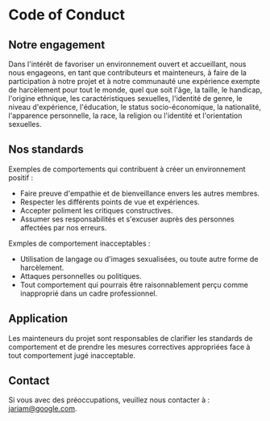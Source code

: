 # Code of Conduct

## Notre engagement
Dans l'intérêt de favoriser un environnement ouvert et accueillant, nous nous engageons, en tant que contributeurs et mainteneurs, à faire de la participation à notre projet et à notre communauté une expérience exempte de harcèlement pour tout le monde, quel que soit l'âge, la taille, le handicap, l'origine ethnique, les caractéristiques sexuelles, l'identité de genre, le niveau d'expérience, l'éducation, le status socio-économique, la nationalité, l'apparence personnelle, la race, la religion ou l'identité et l'orientation sexuelles.

## Nos standards
Exemples de comportements qui contribuent à créer un environnement positif :
- Faire preuve d'empathie et de bienveillance envers les autres membres.
- Respecter les différents points de vue et expériences.
- Accepter poliment les critiques constructives.
- Assumer ses responsabilités et s'excuser auprès des personnes affectées par nos erreurs.

Exmples de comportement inacceptables : 
- Utilisation de langage ou d'images sexualisées, ou toute autre forme de harcèlement.
- Attaques personnelles ou politiques.
- Tout comportement qui pourrais être raisonnablement perçu comme inapproprié dans un cadre professionnel.

## Application
Les mainteneurs du projet sont responsables de clarifier les standards de comportement et de prendre les mesures correctives appropriées face à tout comportement jugé inacceptable.

## Contact
Si vous avec des préoccupations, veuillez nous contacter à : jariam@google.com.
